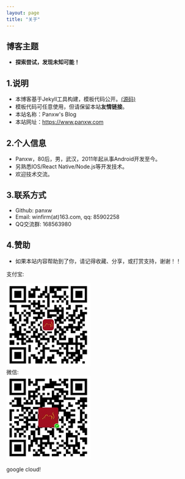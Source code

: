 ```yaml
---
layout: page
title: "关于"
---
```

## 博客主题
- **探索尝试，发现未知可能！**  


## 1.说明
- 本博客基于Jekyll工具构建，模板代码公开。[(源码)](https://github.com/panxw/panxw.github.com)  
- 模板代码可任意使用，但请保留本站**友情链接**。  
- 本站名称：Panxw's Blog  
- 本站网址：https://www.panxw.com  


## 2.个人信息
- Panxw，80后，男，武汉，2011年起从事Android开发至今。
- 另熟悉IOS/React Native/Node.js等开发技术。  
- 欢迎技术交流。  


## 3.联系方式
- Github: panxw  
- Email: winfirm(at)163.com, qq: 85902258  
- QQ交流群: 168563980  


## 4.赞助
- 如果本站内容帮助到了你，请记得收藏、分享，或打赏支持，谢谢！！  

支付宝:  
<div style="width:220px">
    <img width="220" height="220" src="/images/donate_alipay.jpg"/>
</div>
微信:  
<div style="width:220px">
    <img width="220" height="220" src="/images/donate_weixin.jpg"/>
</div>

google cloud!